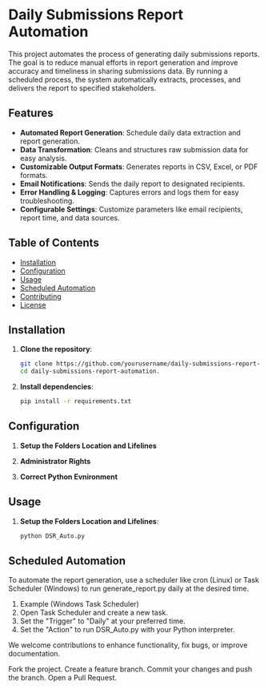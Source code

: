 # Daily Submissions Report Automation

This project automates the process of generating daily submissions reports. The goal is to reduce manual efforts in report generation and improve accuracy and timeliness in sharing submissions data. By running a scheduled process, the system automatically extracts, processes, and delivers the report to specified stakeholders.

## Features

- **Automated Report Generation**: Schedule daily data extraction and report generation.
- **Data Transformation**: Cleans and structures raw submission data for easy analysis.
- **Customizable Output Formats**: Generates reports in CSV, Excel, or PDF formats.
- **Email Notifications**: Sends the daily report to designated recipients.
- **Error Handling & Logging**: Captures errors and logs them for easy troubleshooting.
- **Configurable Settings**: Customize parameters like email recipients, report time, and data sources.

## Table of Contents

- [Installation](#installation)
- [Configuration](#configuration)
- [Usage](#usage)
- [Scheduled Automation](#scheduled-automation)
- [Contributing](#contributing)
- [License](#license)

## Installation

1. **Clone the repository**:
   ```bash
   git clone https://github.com/yourusername/daily-submissions-report-automation.git
   cd daily-submissions-report-automation.

2. **Install dependencies**:
   ```bash
   pip install -r requirements.txt


## Configuration

1. **Setup the Folders Location and Lifelines**

2. **Administrator Rights**

3. **Correct Python Evnironment**

## Usage

1. **Setup the Folders Location and Lifelines**:
   ```bash
   python DSR_Auto.py

## Scheduled Automation
To automate the report generation, use a scheduler like cron (Linux) or Task Scheduler (Windows) to run generate_report.py daily at the desired time.

1. Example (Windows Task Scheduler)
2. Open Task Scheduler and create a new task.
3. Set the "Trigger" to "Daily" at your preferred time.
4. Set the "Action" to run DSR_Auto.py with your Python interpreter.

We welcome contributions to enhance functionality, fix bugs, or improve documentation.

Fork the project.
Create a feature branch.
Commit your changes and push the branch.
Open a Pull Request.


